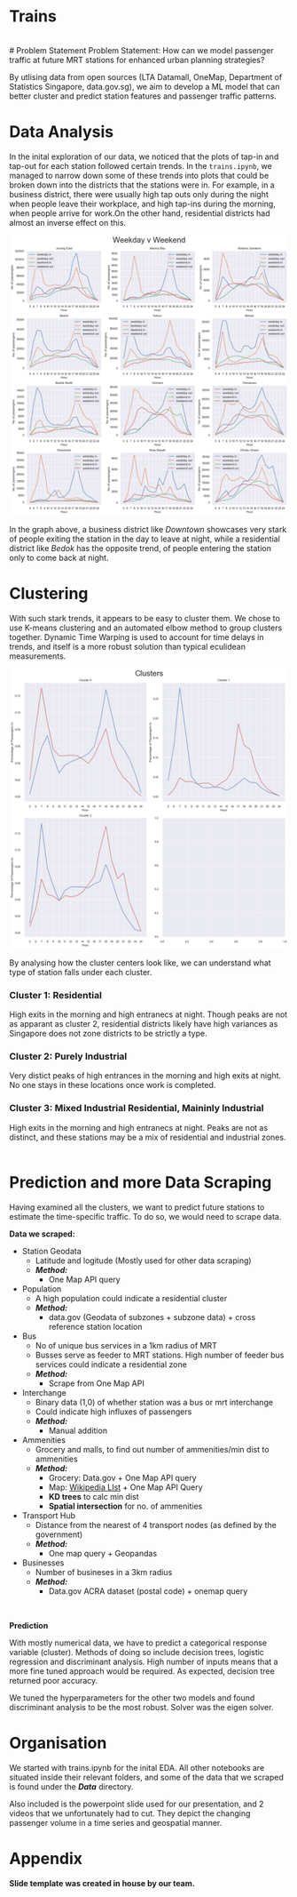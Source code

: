 # Trains

<br />
# Problem Statement
Problem Statement: How can we model passenger traffic at future MRT stations for enhanced urban planning strategies?

By utlising data from open sources (LTA Datamall, OneMap, Department of Statistics Singapore, data.gov.sg), we aim to develop a ML model that can better cluster and predict station features and passenger traffic patterns. 
<br />

# Data Analysis
In the inital exploration of our data, we noticed that the plots of tap-in and tap-out for each station followed certain trends. In the `trains.ipynb`, we managed to narrow down some of these trends into plots that could be broken down into the districts that the stations were in. For example, in a business district, there were usually high tap outs only during the night when people leave their workplace, and high tap-ins during the morning, when people arrive for work.On the other hand, residential districts had almost an inverse effect on this.

![Plot of tap-in and tap-out](./Data/trains.png "Note differences in graphical trends") 

In the graph above, a business district like _Downtown_ showcases very stark of people exiting the station in the day to leave at night, while a residential district like _Bedok_ has the opposite trend, of people entering the station only to come back at night.
<br />

# Clustering
With such stark trends, it appears to be easy to cluster them. We chose to use K-means clustering and an automated elbow method to group clusters together. Dynamic Time Warping is used to account for time delays in trends, and itself is a more robust solution than typical eculidean measurements.

![Plot of tap-in and tap-out](./Data/clusters.png "Note differences in graphical trends") 

By analysing how the cluster centers look like, we can understand what type of station falls under each cluster.

### Cluster 1: Residential
High exits in the morning and high entranecs at night. Though peaks are not as apparant as cluster 2, residential districts likely have high variances as Singapore does not zone districts to be strictly a type.

### Cluster 2: Purely Industrial
Very distict peaks of high entrances in the morning and high exits at night. No one stays in these locations once work is completed.

### Cluster 3: Mixed Industrial Residential, Maininly Industrial
High exits in the morning and high entranecs at night. Peaks are not as distinct, and these stations may be a mix of residential and industrial zones.
<br />
<br />

# Prediction and more Data Scraping

Having examined all the clusters, we want to predict future stations to estimate the time-specific traffic. To do so, we would need to scrape data.

**Data we scraped:**
- Station Geodata
    - Latitude and logitude (Mostly used for other data scraping)
    - _**Method:**_
        - One Map API query
- Population
    - A high population could indicate a residential cluster
    - _**Method:**_
        - data.gov (Geodata of subzones + subzone data) + cross reference station location
- Bus
    - No of unique bus services in a 1km radius of MRT
    - Busses serve as feeder to MRT stations. High number of feeder bus services could indicate a residential zone
    - _**Method:**_
        - Scrape from One Map API
- Interchange
    - Binary data (1,0) of whether station was a bus or mrt interchange
    - Could indicate high influxes of passengers
    - _**Method:**_
        - Manual addition
- Ammenities
    - Grocery and malls, to find out number of ammenities/min dist to ammenities
    - _**Method:**_
        - Grocery: Data.gov + One Map API query
        - Map: [Wikipedia LIst]("https://en.wikipedia.org/wiki/List_of_shopping_malls_in_Singapore") + One Map API Query
        - **KD trees** to calc min dist
        - **Spatial intersection** for no. of ammenities
- Transport Hub
    - Distance from the nearest of 4 transport nodes (as defined by the government)
    - _**Method:**_
        - One map query + Geopandas
- Businesses
    - Number of busineses in a 3km radius
    - _**Method:**_
        - Data.gov ACRA dataset (postal code) + onemap query

<br />

**Prediction**

With mostly numerical data, we have to predict a categorical response variable (cluster). Methods of doing so include decision trees, logistic regression and discriminant analysis. High number of inputs means that a more fine tuned approach would be required. As expected, decision tree returned poor accuracy. 

We tuned the hyperparameters for the other two models and found discriminant analysis to be the most robust. Solver was the eigen solver.
<br />


# Organisation

We started with trains.ipynb for the inital EDA. All other notebooks are situated inside their relevant folders, and some of the data that we scraped is found under the **_Data_** directory.

Also included is the powerpoint slide used for our presentation, and 2 videos that we unfortunately had to cut. They depict the changing passenger volume in a time series and geospatial manner.
<br />

# Appendix
**Slide template was created in house by our team.**
